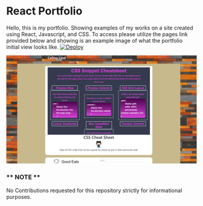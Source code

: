 # React Portfolio

Hello, this is my portfolio. Showing examples of my works on a site created using React, Javascript, and CSS. To access please utilize the pages link provided below and showing is an example image of what the portfolio initial view looks like.
[![Deploy](https://www.herokucdn.com/deploy/button.svg)](https://my-portfolio-reacts.herokuapp.com/)

<img src='./public/assets/portfolio.png'/>


### ** NOTE **
No Contributions requested for this repository strictly for informational purposes.
